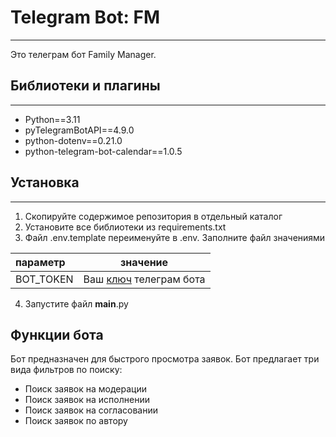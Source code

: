 # Telegram Bot: FM
___
Это телеграм бот Family Manager.

## Библиотеки и плагины
___
* Python==3.11
* pyTelegramBotAPI==4.9.0
* python-dotenv==0.21.0
* python-telegram-bot-calendar==1.0.5

## Установка
___
1. Скопируйте содержимое репозитория в отдельный каталог
2. Установите все библиотеки из requirements.txt
3. Файл .env.template переименуйте в .env. Заполните файл значениями

параметр | значение |
:--------|:--------:|
BOT_TOKEN | Ваш [ключ](https://habr.com/ru/post/262247/) телеграм бота

4. Запустите файл __main__.py

## Функции бота
Бот предназначен для быстрого просмотра заявок. 
Бот предлагает три вида фильтров по поиску:

* Поиск заявок на модерации
* Поиск заявок на исполнении
* Поиск заявок на согласовании
* Поиск заявок по автору





